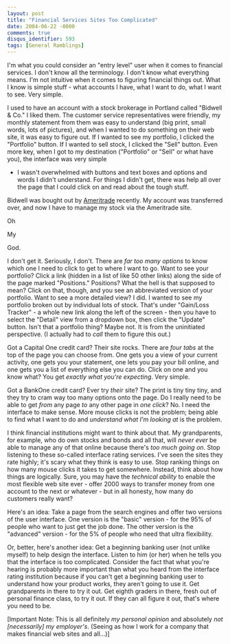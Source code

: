 ```yaml
---
layout: post
title: "Financial Services Sites Too Complicated"
date: 2004-06-22 -0800
comments: true
disqus_identifier: 593
tags: [General Ramblings]
---
```

I'm what you could consider an "entry level" user when it comes to
financial services. I don't know all the terminology. I don't know what
everything means. I'm not intuitive when it comes to figuring financial
things out. What I know is simple stuff - what accounts I have, what I
want to do, what I want to see. Very simple.

 I used to have an account with a stock brokerage in Portland called
"Bidwell & Co." I liked them. The customer service representatives were
friendly, my monthly statement from them was easy to understand (big
print, small words, lots of pictures), and when I wanted to do something
on their web site, it was easy to figure out. If I wanted to see my
portfolio, I clicked the "Portfolio" button. If I wanted to sell stock,
I clicked the "Sell" button. Even more key, when I got to my destination
("Portfolio" or "Sell" or what have you), the interface was very simple

- I wasn't overwhelmed with buttons and text boxes and options and words
I didn't understand. For things I didn't get, there was help all over
the page that I could click on and read about the tough stuff.

 Bidwell was bought out by [Ameritrade](http://www.ameritrade.com)
recently. My account was transferred over, and now I have to manage my
stock via the Ameritrade site.

 Oh

 My

 God.

 I don't get it. Seriously, I don't. There are *far too many options* to
know which one I need to click to get to where I want to go. Want to see
your portfolio? Click a link (hidden in a list of like 50 other links)
along the side of the page marked "Positions." Positions? What the hell
is that supposed to mean? Click on that, though, and you see an
abbreviated version of your portfolio. Want to see a more detailed view?
I did. I wanted to see my portfolio broken out by individual lots of
stock. That's under "Gain/Loss Tracker" - a whole new link along the
left of the screen - then you have to select the "Detail" view from a
dropdown box, then click the "Update" button. Isn't that a portfolio
thing? Maybe not. It is from the uninitiated perspective. (I actually
had to *call* them to figure this out.)

 Got a Capital One credit card? Their site rocks. There are *four tabs*
at the top of the page you can choose from. One gets you a view of your
current activity, one gets you your statement, one lets you pay your
bill online, and one gets you a list of everything else you can do.
Click on one and you know what? You get *exactly what you're expecting*.
Very simple.

 Got a BankOne credit card? Ever try *their* site? The print is tiny
tiny tiny, and they try to cram way too many options onto the page. Do I
really need to be able to get *from* any page *to* any other page in
*one click*? No. I need the interface to make sense. More mouse clicks
is not the problem; being able to find what I want to do and *understand
what I'm looking at* is the problem.

 I think financial institutions might want to think about that. My
grandparents, for example, who do own stocks and bonds and all that,
will *never ever* be able to manage any of that online because there's
*too much going on*. Stop listening to these so-called interface rating
services. I've seen the sites they rate highly; it's scary what they
think is easy to use. Stop ranking things on how many mouse clicks it
takes to get somewhere. Instead, think about how things are logically.
Sure, you may have the *technical ability* to enable the most flexible
web site ever - offer 2000 ways to transfer money from one account to
the next or whatever - but in all honesty, how many do customers really
want?

 Here's an idea: Take a page from the search engines and offer two
versions of the user interface. One version is the "basic" version - for
the 95% of people who want to just get the job done. The other version
is the "advanced" version - for the 5% of people who need that ultra
flexibility.

 Or, better, here's another idea: Get a beginning banking user (not
unlike myself) to help design the interface. Listen to him (or her) when
he tells you that the interface is too complicated. Consider the fact
that what you're hearing is probably more important than what you heard
from the interface rating institution because if you can't get a
beginning banking user to understand how your product works, they aren't
going to use it. Get grandparents in there to try it out. Get eighth
graders in there, fresh out of personal finance class, to try it out. If
they can all figure it out, that's where you need to be.

 [Important Note: This is all definitely *my personal opinion* and
absolutely *not [necessarily] my employer's*. (Seeing as how I work for
a company that makes financial web sites and all...)]
